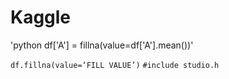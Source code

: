 # Kaggle

'python df['A'] = fillna(value=df['A'].mean())'

`df.fillna(value=‘FILL VALUE’)`
`#include studio.h`

